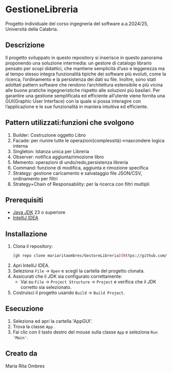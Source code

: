 # GestioneLibreria
Progetto individuale del corso ingegneria del software a.a.2024/25, Università della Calabria.

## Descrizione
Il progetto sviluppato in questo repository si inserisce in questo panorama
proponendo una soluzione intermedia: un gestore di catalogo librario pensato
per scopi didattici, che mantiene semplicità d’uso e leggerezza ma al tempo
stesso integra funzionalità tipiche dei software più evoluti, come la ricerca,
l’ordinamento e la persistenza dei dati su file. Inoltre, sono stati adottati pattern
software che rendono l’architettura estensibile e più vicina alle buone pratiche
ingegneristiche rispetto alle soluzioni più basilari.
Per garantire una gestione semplificata ed efficiente all’utente viene fornita una
GUI(Graphic User Interface) con la quale si possa interagire con l’applicazione e
le sue funzionalitá in maniera intuitiva ed efficiente.

## Pattern utilizzati:funzioni che svolgono
1. Builder: Costruzione oggetto Libro
2. Facade: per riunire tutte le operazioni(complessità)→nascondere logica interna
3. Singleton: Istanza unica per Libreria
4. Observer: notifica aggiunta/rimozione libro
5. Memento: operazioni di undo/redo,persistenza libreria
6. Command: funzione di modifica, aggiunta e rimozione specifica
7. Strategy: gestione caricamento e salvataggio file JSON/CSV, ordinamento per filtri
8. Strategy+Chain of Responsability: per la ricerca con filtri multipli


## Prerequisiti

- [Java JDK](https://www.oracle.com/java/technologies/javase/jdk21-archive-downloads.html) 23 o superiore
- [IntelliJ IDEA](https://www.jetbrains.com/idea/download/)

## Installazione

1. Clona il repository:
    ```bash
    [gh repo clone mariaritaombres/GestoreLibreria](https://github.com/mariaritaombres/GestoreLibreria.git)
    ```
2. Apri IntelliJ IDEA.
3. Seleziona `File` -> `Open` e scegli la cartella del progetto clonata.
4. Assicurati che il JDK sia configurato correttamente:
    - Vai su `File` -> `Project Structure` -> `Project` e verifica che il JDK corretto sia selezionato.
5. Costruisci il progetto usando `Build` -> `Build Project`.

## Esecuzione

1. Seleziona ed apri la cartella 'AppGUI'.
2. Trova la classe `App` .
3. Fai clic con il tasto destro del mouse sulla classe `App` e seleziona `Run 'Main'`.


## Creato da 
Maria Rita Ombres
   

